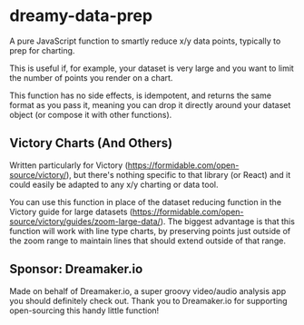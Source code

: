 # dreamy-data-prep

A pure JavaScript function to smartly reduce x/y data points, typically to prep for charting.

This is useful if, for example, your dataset is very large and you want to limit the number of points you render on a chart.

This function has no side effects, is idempotent, and returns the same format as you pass it, meaning you can drop it directly around your dataset object (or compose it with other functions).

## Victory Charts (And Others)

Written particularly for Victory (https://formidable.com/open-source/victory/), but there's nothing specific to that library (or React) and it could easily be adapted to any x/y charting or data tool.

You can use this function in place of the dataset reducing function in the Victory guide for large datasets (https://formidable.com/open-source/victory/guides/zoom-large-data/). The biggest advantage is that this function will work with line type charts, by preserving points just outside of the zoom range to maintain lines that should extend outside of that range.

## Sponsor: Dreamaker.io

Made on behalf of Dreamaker.io, a super groovy video/audio analysis app you should definitely check out. Thank you to Dreamaker.io for supporting open-sourcing this handy little function!